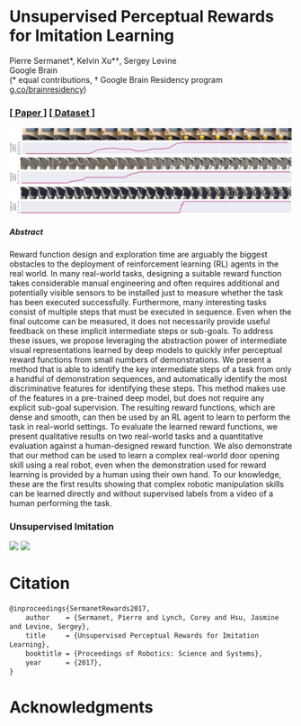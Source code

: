 # Unsupervised Perceptual Rewards<br>for Imitation Learning
Pierre Sermanet\*, Kelvin Xu\*†, Sergey Levine<br>
Google Brain<br>
(* equal contributions, † Google Brain Residency program [g.co/brainresidency](https://research.google.com/teams/brain/residency/))

### [[ Paper ]](https://arxiv.org/abs/) [[ Dataset ]](https://sites.google.com/site/brainrobotdata/home/pouring-dataset)

<img src='docs/pouring_016.png'>
<img src='docs/human_08.png'>
<img src='docs/bluedoor_00.png'>

##### Abstract
Reward function design and exploration time are arguably the biggest obstacles to the deployment of reinforcement learning (RL) agents in the real world. In many real-world tasks, designing a suitable reward function takes considerable manual engineering and often requires additional and potentially visible sensors to be installed just to measure whether the task has been executed successfully. Furthermore, many interesting tasks consist of multiple steps that must be executed in sequence. Even when the final outcome can be measured, it does not necessarily provide useful feedback on these implicit intermediate steps or sub-goals.
To address these issues, we propose leveraging the abstraction power of intermediate visual representations learned by deep models to quickly infer perceptual reward functions from small numbers of demonstrations. We present a method that is able to identify the key intermediate steps of a task from only a handful of demonstration sequences, and automatically identify the most discriminative features for identifying these steps. This method makes use of the features in a pre-trained deep model, but does not require any explicit sub-goal supervision. The resulting reward functions, which are dense and smooth, can then be used by an RL agent to learn to perform the task in real-world settings.
To evaluate the learned reward functions, we present qualitative results on two real-world tasks and a quantitative evaluation against a human-designed reward function. We also demonstrate that our method can be used to learn a complex real-world door opening skill using a real robot, even when the demonstration used for reward learning is provided by a human using their own hand.
To our knowledge, these are the first results showing that complex robotic manipulation skills can be learned directly and without supervised labels from a video of a human performing the task.

### Unsupervised Imitation
<img src='docs/observation.gif' height='270'>  <img src='docs/imitation.gif' height='270'>

# Citation

```
@inproceedings{SermanetRewards2017, 
    author    = {Sermanet, Pierre and Lynch, Corey and Hsu, Jasmine and Levine, Sergey}, 
    title     = {Unsupervised Perceptual Rewards for Imitation Learning}, 
    booktitle = {Proceedings of Robotics: Science and Systems}, 
    year      = {2017}, 
} 
```

# Acknowledgments


